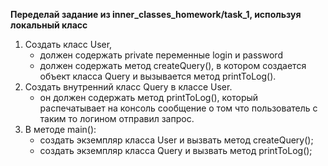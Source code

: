 **Переделай задание из inner_classes_homework/task_1, используя локальный класс**

1. Создать класс User, 
   - должен содержать private переменные login и password
   - должен содержать метод createQuery(), в котором создается объект класса Query и вызывается метод printToLog().
2. Создать внутренний класс Query в классе User. 
   - он должен содержать метод printToLog(), 
        который распечатывает на консоль сообщение о том что пользователь с таким то логином отправил запрос.
3. В методе main(): 
   - создать экземпляр класса User и вызвать метод createQuery(); 
   - создать экземпляр класса Query и вызвать метод printToLog();